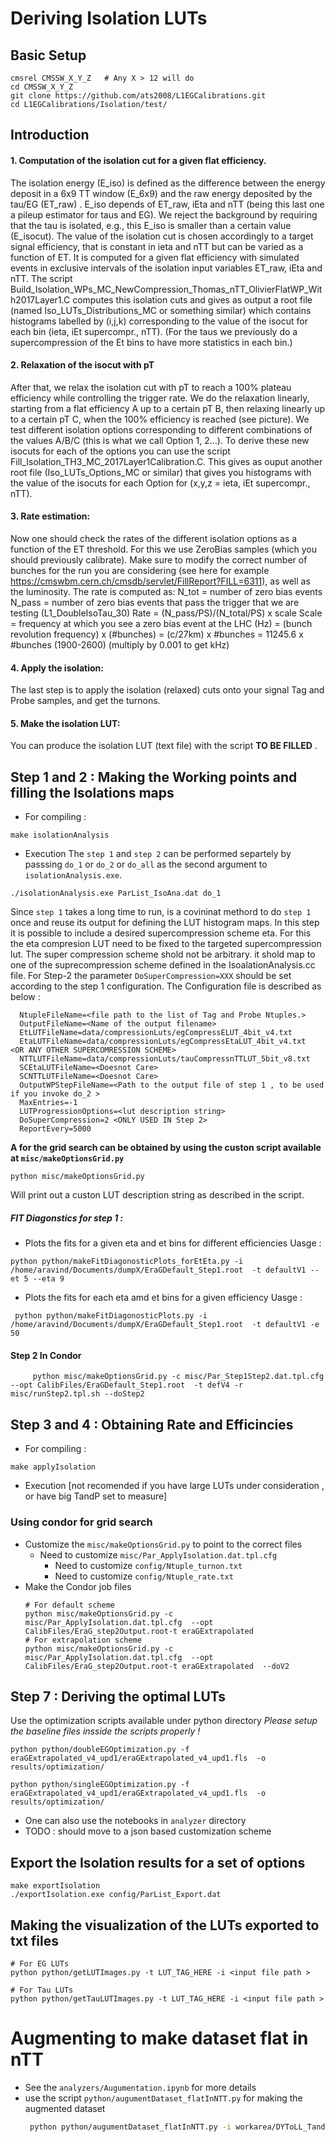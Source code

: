 # Deriving Isolation LUTs
## Basic Setup
```
cmsrel CMSSW_X_Y_Z   # Any X > 12 will do
cd CMSSW_X_Y_Z
git clone https://github.com/ats2008/L1EGCalibrations.git
cd L1EGCalibrations/Isolation/test/
```
## Introduction
#### 1. Computation of the isolation cut for a given flat efficiency.
The isolation energy (E_iso) is defined as the difference between the energy deposit in a 6x9 TT window (E_6x9) and the raw energy deposited by the tau/EG (ET_raw) . E_iso depends of ET_raw, iEta and nTT (being this last one a pileup estimator for taus and EG). We reject the background by requiring that the tau is isolated, e.g., this E_iso is smaller than a certain value (E_isocut). The value of the isolation cut is chosen accordingly to a target signal efficiency, that is constant in ieta and nTT but can be varied as a function of ET. It is computed for a given flat efficiency with simulated events in exclusive intervals of the isolation input variables ET_raw, iEta and nTT.
The script Build_Isolation_WPs_MC_NewCompression_Thomas_nTT_OlivierFlatWP_With2017Layer1.C computes this isolation cuts and gives as output a root file (named Iso_LUTs_Distributions_MC or something similar) which contains histograms labelled by (i,j,k) corresponding to the value of the isocut for each bin (ieta, iEt supercompr., nTT). (For the taus we previously do a supercompression of the Et bins to have more statistics in each bin.)
#### 2. Relaxation of the isocut with pT
After that, we relax the isolation cut with pT to reach a 100% plateau efficiency while controlling the trigger rate.  We do the relaxation linearly, starting from a flat efficiency A up to a certain pT B, then relaxing linearly up to a certain pT C, when the 100% efficiency is reached (see picture). We test different isolation options corresponding to different combinations of the values A/B/C (this is what we call Option 1, 2…). 
To derive these new isocuts for each of the options you can use the script Fill_Isolation_TH3_MC_2017Layer1Calibration.C. 
This gives as ouput another root file (Iso_LUTs_Options_MC or similar) that gives you histograms with the value of the isocuts for each Option for (x,y,z = ieta, iEt supercompr., nTT).

#### 3. Rate estimation:
Now one should check the rates of the different isolation options as a function of the ET threshold. For this we use ZeroBias samples (which you should previously calibrate). 
Make sure to modify the correct number of bunches for the run you are considering (see here for example https://cmswbm.cern.ch/cmsdb/servlet/FillReport?FILL=6311), as well as the luminosity. 
The rate is computed as:
    N_tot = number of zero bias events
    N_pass = number of zero bias events that pass the trigger that we are testing (L1_DoubleIsoTau_30)
    Rate = (N_pass/PS)/(N_total/PS) x scale
    Scale = frequency at which you see a zero bias event at the LHC (Hz) 
          = (bunch revolution frequency) x (#bunches)
          = (c/27km) x #bunches = 11245.6 x #bunches (1900-2600)    (multiply by 0.001 to get kHz)

#### 4. Apply the isolation:
The last step is to apply the isolation (relaxed) cuts onto your signal Tag and Probe  samples, and get the turnons.

#### 5. Make the isolation LUT:
You can produce the isolation LUT (text file) with the script **TO BE FILLED** .

## Step 1 and 2 : Making the Working points and filling the Isolations maps
  * For compiling :
  ```
  make isolationAnalysis
  ```
  * Execution
    The `step 1` and `step 2` can be performed separtely by passsing `do_1` or `do_2` or `do_all` as the second argument to `isolationAnalysis.exe`.
  ```
  ./isolationAnalysis.exe ParList_IsoAna.dat do_1
  ```

  Since `step 1` takes a long time to run, is a covininat methord to do `step 1` once and reuse its output for defining the LUT histogram maps.
  In this step it is possible to include a desired supercompression scheme eta. For this the eta compresion LUT need to be fixed to the targeted supercompression lut. The super compression scheme shold not be arbitrary. it shold map to one of the suprecompression scheme defined in the IsoalationAnalysis.cc file. 
  For Step-2  the parameter `DoSuperCompression=XXX` should be set according to the step 1 configuration.
  The Configuration file is described as below :
  ```
    NtupleFileName=<file path to the list of Tag and Probe Ntuples.>
    OutputFileName=<Name of the output filename>
    EtLUTFileName=data/compressionLuts/egCompressELUT_4bit_v4.txt 
    EtaLUTFileName=data/compressionLuts/egCompressEtaLUT_4bit_v4.txt  <OR ANY OTHER SUPERCOMRESSION SCHEME>
    NTTLUTFileName=data/compressionLuts/tauCompressnTTLUT_5bit_v8.txt
    SCEtaLUTFileName=<Doesnot Care>
    SCNTTLUTFileName=<Doesnot Care>
    OutputWPStepFileName=<Path to the output file of step 1 , to be used if you invoke do_2 >
    MaxEntries=-1
    LUTProgressionOptions=<lut description string>
    DoSuperCompression=2 <ONLY USED IN Step 2>
    ReportEvery=5000
  ```
  **A <lut description string> for the grid search can be obtained by using the custon script available at `misc/makeOptionsGrid.py`**
  ```
  python misc/makeOptionsGrid.py
  ```
  Will print out a custon LUT description string as described in the script.

##### FIT Diagonstics for step 1 :

- Plots the fits for a given eta and et bins for different efficiencies
Uasge :
```
python python/makeFitDiagonosticPlots_forEtEta.py -i /home/aravind/Documents/dumpX/EraGDefault_Step1.root  -t defaultV1 --et 5 --eta 9
```

- Plots the fits for each eta amd et bins for a given efficiency
Uasge :
```
 python python/makeFitDiagonosticPlots.py -i /home/aravind/Documents/dumpX/EraGDefault_Step1.root  -t defaultV1 -e 50
```

#### Step 2 In Condor
```
     python misc/makeOptionsGrid.py -c misc/Par_Step1Step2.dat.tpl.cfg --opt CalibFiles/EraGDefault_Step1.root  -t defV4 -r misc/runStep2.tpl.sh --doStep2
```

## Step 3 and 4 : Obtaining Rate and Efficincies
  * For compiling :
  ```
  make applyIsolation
  ```
  * Execution [not recomended if you have large LUTs under consideration , or have big TandP set to measure]
### Using condor for grid search
 -  Customize the `misc/makeOptionsGrid.py` to point to the correct files
    - Need to customize `misc/Par_ApplyIsolation.dat.tpl.cfg`
        - Need to customize `config/Ntuple_turnon.txt`
        - Need to customize `config/Ntuple_rate.txt`
 - Make the Condor job files 
   ```
   # For default scheme
   python misc/makeOptionsGrid.py -c misc/Par_ApplyIsolation.dat.tpl.cfg  --opt CalibFiles/EraG_step2Output.root-t eraGExtrapolated  
   # For extrapolation scheme
   python misc/makeOptionsGrid.py -c misc/Par_ApplyIsolation.dat.tpl.cfg  --opt CalibFiles/EraG_step2Output.root-t eraGExtrapolated  --doV2
   ```
## Step 7 : Deriving the optimal LUTs
Use the optimization scripts available under python directory
*Please setup the baseline files insside the scripts properly !*
```
python python/doubleEGOptimization.py -f eraGExtrapolated_v4_upd1/eraGExtrapolated_v4_upd1.fls  -o results/optimization/
```
```
python python/singleEGOptimization.py -f eraGExtrapolated_v4_upd1/eraGExtrapolated_v4_upd1.fls  -o results/optimization/
```
  * One can also use the notebooks in `analyzer` directory
  * TODO : should move to a json based customization scheme

##  Export the Isolation results for a set of options

```
make exportIsolation
./exportIsolation.exe config/ParList_Export.dat
```

## Making the visualization of the LUTs exported to txt files 
```
# For EG LUTs
python python/getLUTImages.py -t LUT_TAG_HERE -i <input file path >

# For Tau LUTs
python python/getTauLUTImages.py -t LUT_TAG_HERE -i <input file path >

```
# Augmenting to make dataset flat in nTT

 - See the `analyzers/Augumentation.ipynb` for more details
 - use the script `python/augumentDataset_flatInNTT.py` for making the augmented dataset
    ```bash
     python python/augumentDataset_flatInNTT.py -i workarea/DYToLL_TandP_calo_v6_ZS0p0_v1.root -o workarea/results/dataAugmentation_mc_v1/ --export
    ```
